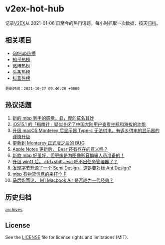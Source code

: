 # v2ex-hot-hub

 记录[V2EX](https://www.v2ex.com/)从 2021-01-06 日至今的热门话题。每小时抓取一次数据，按天[归档](archives)。
 
 ## 相关项目

- [GitHub热榜](https://github.com/snaildev/github-hot-hub)
- [知乎热榜](https://github.com/snaildev/zhihu-hot-hub)
- [微博热榜](https://github.com/snaildev/weibo-hot-hub)
- [头条热榜](https://github.com/snaildev/toutiao-hot-hub)
- [抖音热榜](https://github.com/snaildev/douyin-hot-hub)


 `更新时间：2021-10-27 09:46:28 +0800`

## 热议话题

1. [新的 mbp 到手的感觉，丑，厚的莫名其妙](https://www.v2ex.com/t/810583)
1. [iOS15.1 的「指南针」疑似关闭了中国大陆用户查看坐标和海拔的功能](https://www.v2ex.com/t/810587)
1. [升级 macOS Monterey 后显示器 Type-c 无法供电，有返乡供电的显示器的谨慎升级](https://www.v2ex.com/t/810578)
1. [更新到 Monterey 正式版之后的 BUG](https://www.v2ex.com/t/810622)
1. [Apple Notes 更新后， Bear 还有存在的意义吗？](https://www.v2ex.com/t/810546)
1. [新款 mbp 好虽好，但更像是为图像影音编辑人员准备的！](https://www.v2ex.com/t/810557)
1. [升级 win11 后， ctrl+shift+esc 呼不出任务管理器了？](https://www.v2ex.com/t/810576)
1. [发现字节开源了一个 Semi Design，这是要对标 Ant Design?](https://www.v2ex.com/t/810618)
1. [mbp 有物流信息的来打个卡](https://www.v2ex.com/t/810543)
1. [马后炮而论， M1 Macbook Air 是否成为一代经典？](https://www.v2ex.com/t/810802)

## 历史归档

[archives](archives)

## License

See the [LICENSE](LICENSE) file for license rights and limitations (MIT).
